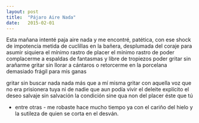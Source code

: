 ```yaml
---
layout: post
title:  "Pájaro Aire Nada"
date:   2015-02-01
---
```


Esta mañana intenté
paja aire nada
y me encontré, patética,
con ese shock de impotencia
metida de cuclillas en la bañera,
desplumada del coraje
para asumir siquiera
el mínimo rastro de placer
el mínimo rastro de poder 
                           complacerme
a espaldas de fantasmas
y libre de tropiezos
poder
gritar sin arañarme
gritar sin llorar a cántaros
o retorcerme en la porcelana
demasiado frágil para mis ganas

gritar sin buscar nada
nada más que a mí misma
gritar con aquella voz
que no era prisionera tuya
ni de nadie 
que aun podía vivir el deleite explícito
el deseo salvaje sin salvación
la condición sine qua non del placer
éste que tú 
- entre otras -
me robaste
hace mucho tiempo ya
con el cariño del hielo y la sutileza
de quien se corta en el desván.